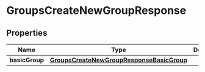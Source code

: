 

# GroupsCreateNewGroupResponse


## Properties

| Name | Type | Description | Notes |
|------------ | ------------- | ------------- | -------------|
|**basicGroup** | [**GroupsCreateNewGroupResponseBasicGroup**](GroupsCreateNewGroupResponseBasicGroup.md) |  |  |



